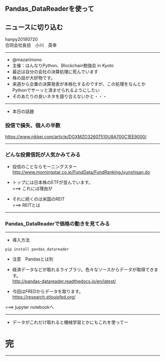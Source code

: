 
## Pandas_DataReaderを使って
## ニュースに切り込む

hanpy20180720     
合同会社長目　小川　英幸     

---

- @mazarimono       
- 主催：はんなりPython、Blockchain勉強会 in Kyoto       
- 最近は自分の会社の決算処理に死んでいます     
- 株の話が大好物です。     
- 来週から企業の決算発表が本格化するのですが、この処理をなんとかPythonでサーッと済ませられるようにしたい     
- そのあたりの良いネタを語り合えないかと・・・     
      
---    

- 本日の話題      
### 投信で損失、個人の半数
https://www.nikkei.com/article/DGXMZO32607510U8A700C1EE9000/      



---

### どんな投資信託が人気かみてみる
- 投信のことならモーニングスター     
http://www.morningstar.co.jp/FundData/FundRankingJyunshisan.do      
     
- トップには日本株のETFが並んでいます。     
===> これには理由が     
      
- それに続くのは米国のREIT     
===> REITとは      

---      

### Pandas_DataReaderで価格の動きを見てみる


--- 

- 導入方法
```python3
pip install pandas_datareader     
```
- 注意　Pandasとは別     
      
- 経済データなどが取れるライブラリ。色々なソースからデータが取得できます。      
http://pandas-datareader.readthedocs.io/en/latest/     
     
- 今回はFREDからデータを取ります。     
https://research.stlouisfed.org/       

===> jupyter notebookへ     

---     

- データがこれだけ取れると機械学習とかにもこれを使ってー      
      
# 完

----    
